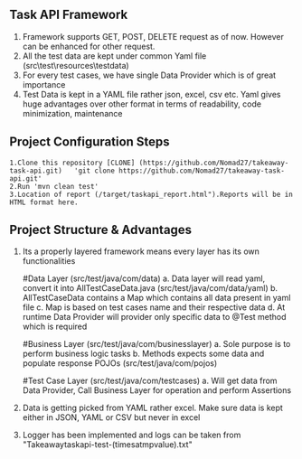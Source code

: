 ## Task API Framework ##
1. Framework supports GET, POST, DELETE request as of now. However can be enhanced for other request.
2. All the test data are kept under common Yaml file (src\test\resources\testdata)
3. For every test cases, we have single Data Provider which is of great importance
4. Test Data is kept in a YAML file rather json, excel, csv etc. Yaml gives huge advantages over other format in terms of readability, code minimization, maintenance

## Project Configuration Steps ##
	1.Clone this repository [CLONE] (https://github.com/Nomad27/takeaway-task-api.git)   'git clone https://github.com/Nomad27/takeaway-task-api.git'
	2.Run 'mvn clean test'
	3.Location of report (/target/taskapi_report.html").Reports will be in HTML format here.

## Project Structure & Advantages ##
1. Its a properly layered framework means every layer has its own functionalities 

	#Data Layer (src/test/java/com/data)
		a. Data layer will read yaml, convert it into AllTestCaseData.java (src/test/java/com/data/yaml)
		b. AllTestCaseData contains a Map which contains all data present in yaml file
		c. Map is based on test cases name and their respective data
		d. At runtime Data Provider will provider only specific data to @Test method which is required
	
	#Business Layer (src/test/java/com/businesslayer)
		a. Sole purpose is to perform business logic tasks
		b. Methods expects some data and populate response POJOs (src/test/java/com/pojos)
		
	#Test Case Layer (src/test/java/com/testcases)
		a. Will get data from Data Provider, Call Business Layer for operation and perform Assertions
	

2. Data is getting picked from YAML rather excel. Make sure data is kept either in JSON, YAML or CSV but never in excel
3. Logger has been implemented and logs can be taken from "Takeawaytaskapi-test-(timesatmpvalue).txt"

